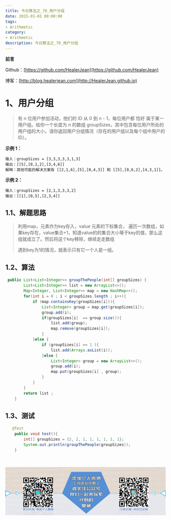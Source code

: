 ```yaml
---
title: 今日算法之_70_用户分组
date: 2015-01-01 00:00:00
tags: 
- Arithmetic
category: 
- Arithmetic
description: 今日算法之_70_用户分组
---
```


**前言**     

 Github：[https://github.com/HealerJean](https://github.com/HealerJean)         

 博客：[http://blog.healerjean.com](http://HealerJean.github.io)          



# 1、用户分组
> 有 n 位用户参加活动，他们的 ID 从 0 到 n - 1，每位用户都 恰好 属于某一用户组。给你一个长度为 n 的数组 groupSizes，其中包含每位用户所处的用户组的大小，请你返回用户分组情况（存在的用户组以及每个组中用户的 ID）。   



  **示例 1：**

```
输入：groupSizes = [3,3,3,3,3,1,3]
输出：[[5],[0,1,2],[3,4,6]]
解释：其他可能的解决方案有 [[2,1,6],[5],[0,4,3]] 和 [[5],[0,6,2],[4,3,1]]。
```

 

   **示例 2：**

```
输入：groupSizes = [2,1,3,3,3,2]
输出：[[1],[0,5],[2,3,4]]
```



## 1.1、解题思路 

> 利用map，元素作为key存入，value 元素的下标集合， 遍历一次数组，如果key存在，value集合+1，知道value的的集合大小等于key的值，那么这组就成立了。然后将这个key移除，继续走走数组   
>
> 遇到key为1的情况，就表示只有它一个人是一组。



## 1.2、算法

```java
 public List<List<Integer>> groupThePeople(int[] groupSizes) {
        List<List<Integer>> list = new ArrayList<>();
        Map<Integer, List<Integer>> map = new HashMap<>();
        for(int i = 0 ; i < groupSizes.length ; i++){
            if (map.containsKey(groupSizes[i])){
                List<Integer> group = map.get(groupSizes[i]);
                group.add(i);
                if(groupSizes[i]  == group.size()){
                    list.add(group);
                    map.remove(groupSizes[i]);
                }
            }else {
                if (groupSizes[i] == 1 ){
                    list.add(Arrays.asList(i));
                }else {
                    List<Integer> group = new ArrayList<>();
                    group.add(i);
                    map.put(groupSizes[i] , group);
                }
            }
        }
        return list ;
    }

```




## 1.3、测试 

```java
   @Test
    public void test(){
        int[] groupSizes = {2, 2, 1, 1, 1, 1, 1, 1};
        System.out.println(groupThePeople(groupSizes));
    }

```



​          

![ContactAuthor](https://raw.githubusercontent.com/HealerJean/HealerJean.github.io/master/assets/img/artical_bottom.jpg)



<link rel="stylesheet" href="https://unpkg.com/gitalk/dist/gitalk.css">

<script src="https://unpkg.com/gitalk@latest/dist/gitalk.min.js"></script> 
<div id="gitalk-container"></div>    
 <script type="text/javascript">
    var gitalk = new Gitalk({
		clientID: `1d164cd85549874d0e3a`,
		clientSecret: `527c3d223d1e6608953e835b547061037d140355`,
		repo: `HealerJean.github.io`,
		owner: 'HealerJean',
		admin: ['HealerJean'],
		id: 'Opzrd2Mn1moTPgeh',
    });
    gitalk.render('gitalk-container');
</script> 
